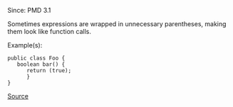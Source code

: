 Since: PMD 3.1

Sometimes expressions are wrapped in unnecessary parentheses, making them look like function calls.

Example(s):
```
public class Foo {
   boolean bar() {
      return (true);
      }
}
```

[Source](https://pmd.github.io/pmd-5.6.1/pmd-java/rules/java/controversial.html#UnnecessaryParentheses)
